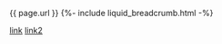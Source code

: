 {{ page.url }}
{%- include liquid_breadcrumb.html -%}

[link](testurl/)
[link2](testurl/testpage1.md)